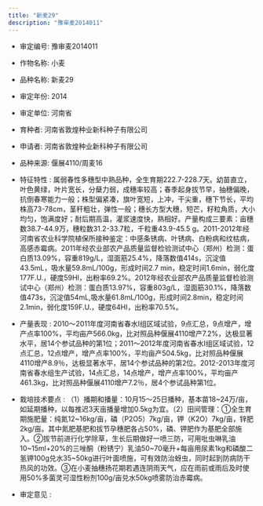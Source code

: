 ```yaml
---
title: "新麦29"
description: "豫审麦2014011"
---
```

* 审定编号:  豫审麦2014011

*  作物名称:  小麦

*  品种名称:  新麦29

*  审定年份:  2014

*  审定单位:  河南省

* 育种者:  河南省敦煌种业新科种子有限公司

*  申请者:  河南省敦煌种业新科种子有限公司

*  品种来源:  偃展4110/周麦16


*  特征特性 : 
属弱春性多穗型中熟品种，全生育期222.7-228.7天。幼苗直立，叶色黄绿，叶片宽长，分蘖力弱，成穗率较高；春季起身拔节早，抽穗偏晚，抗倒春寒能力一般；株型偏紧凑，旗叶宽短，上冲，干尖重，穗下节长，平均株高73-78cm，茎秆粗壮，弹性一般；穗长方型大穗，短芒，籽粒角质，大小均匀，饱满度好；耐后期高温，灌浆速度快，熟相好。产量构成三要素：亩穗数38.7-44.9万，穗粒数31.2-33.7粒，千粒重43.9-45.5 g。2011-2012年经河南省农业科学院植保所接种鉴定：中感条锈病、叶锈病、白粉病和纹枯病，高感赤霉病。2011年经农业部农产品质量监督检验测试中心（郑州）检测：蛋白质13.09%，容重819g/L，湿面筋25.4%，降落数值414s，沉淀值43.5mL，吸水量59.8mL/100g，形成时间2.7 min，稳定时间1.6min，弱化度177F.U.，硬度59HI，出粉率69.2%。2012年经农业部农产品质量监督检验测试中心（郑州）检测：蛋白质13.97%，容重803g/L，湿面筋30.1%，降落数值473s，沉淀值54mL,吸水量61.8mL/100g，形成时间2.8min，稳定时间2.1min，弱化度159F.U.，硬度64HI，出粉率70.5%。

 
*  产量表现 : 
2010～2011年度河南省春水Ⅰ组区域试验，9点汇总，9点增产，增产点率100%，平均亩产566.0kg，比对照品种偃展4110增产7.2%，达极显著水平，居14个参试品种的第1位；2011～2012年度河南省春水Ⅰ组区域试验，12点汇总，12点增产，增产点率100%，平均亩产504.5kg，比对照品种偃展4110增产8.9％，达极显著水平，居14个参试品种的第2位。2012-2013年度河南省春水组生产试验，14点汇总，14点增产，增产点率100%，平均亩产461.3kg，比对照品种偃展4110增产7.2％，居4个参试品种第1位。


*  栽培技术要点 : 
（1）播期和播量：10月15～25日播种，基本苗18~24万/亩，如延期播种，以每推迟3天亩播量增加0.5kg为宜。（2）田间管理：①全生育期施肥量：纯氮12~16kg/亩，磷（P2O5）7kg/亩，钾（K2O）7kg/亩，锌肥2kg/亩。其中氮肥基肥和拔节孕穗肥各占50%，磷、钾肥作为基肥全部施入。②拔节前进行化学除草，生长后期做好一喷三防，可用吡虫啉乳油10~15ml+20%的三唑酮（粉锈宁）乳油50~70毫升+每亩用尿素1kg和磷酸二氢钾100g兑水35~50kg进行叶面喷施，可有效防治蚜虫，同时起到防病防干热风的功效。③在小麦抽穗扬花期若遇连阴雨天气，应在雨前或雨后及时使用50%多菌灵可湿性粉剂100g/亩兑水50kg喷雾防治赤霉病。


*  审定意见 : 

